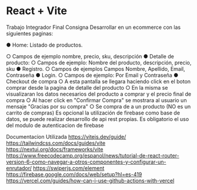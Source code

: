 # React + Vite
Trabajo Integrador Final
Consigna
Desarrollar en un ecommerce con las siguientes  paginas:

● Home: Listado de productos.

○ Campos de ejemplo nombre, precio, sku, descripción
● Detalle de producto:
○ Campos de ejemplo: Nombre del producto, descripción, precio, sku
● Registro.
○ Campos de ejemplos Campos Nombre, Apellido, Email, Contraseña
● Login.
○ Campos de ejemplo: Por Email y Contraseña
● Checkout de compra 
○ A esta pantalla se llegara haciendo click en el boton comprar desde la pagina
de detalle del producto
○ En la misma se visualizaran los datos necesarios del producto a comprar y el
precio final de compra
○ Al hacer click en "Confirmar Compra" se mostrara al usuario un mensaje
"Gracias por su compra"
○ Se compra de a un producto (NO es un carrito de compras)
Es opcional la utilización de firebase como base de datos, se puede realizar desarrollo de
api rest propias.
Es obligatorio el uso del modulo de autenticacion de firebase

Documentacion Utilizada
https://vitejs.dev/guide/
https://tailwindcss.com/docs/guides/vite
https://nextui.org/docs/frameworks/vite
https://www.freecodecamp.org/espanol/news/tutorial-de-react-router-version-6-como-navegar-a-otros-componentes-y-configurar-un-enrutador/
https://swiperjs.com/element
https://firebase.google.com/docs/web/setup?hl=es-419
https://vercel.com/guides/how-can-i-use-github-actions-with-vercel
